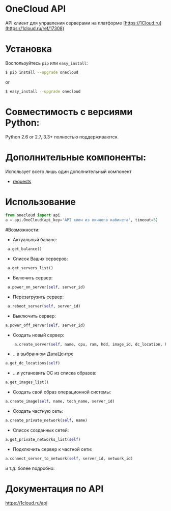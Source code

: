 # OneCloud API
API клиент для управления серверами на платформе [https://1Cloud.ru](https://1cloud.ru/ref/17308)

# Установка
Воспользуйтесь `pip` или `easy_install`:

```bash
$ pip install --upgrade onecloud
```
or
```bash
$ easy_install --upgrade onecloud
```
# Совместимость с версиями Python:
Python 2.6 or 2.7, 3.3+ полностью поддерживаются.

# Дополнительные компоненты:
Использует всего лишь один дополнительный компонент
* [requests](https://github.com/kennethreitz/requests)

# Использование
```python
from onecloud import api
a = api.OneCloud(api_key='API ключ из личного кабинета', timeout=5)
```

#Возможности:
- Актуальный баланс:
```python
 a.get_balance()
```

- Список Ваших серверов:
```python
 a.get_servers_list()
```

- Включить сервер:
```python
 a.power_on_server(self, server_id)
```

- Перезагрузить сервер:
```python
 a.reboot_server(self, server_id)
```

- Выключить сервер:
```python
a.power_off_server(self, server_id)
```

- Создать новый сервер:
```python
    a.create_server(self, name, cpu, ram, hdd, image_id, dc_location, hdd_type, is_high_performance) ...
```
- ...в выбранном ДатаЦентре
```python
a.get_dc_locations(self)
```
- ...и установить ОС из списка образов:
```python
a.get_images_list()
```

- Создать свой образ операционной системы:
```python
a.create_image(self, name, tech_name, server_id)
```

- Создать частную сеть:
```python
a.create_private_network(self, name)
```

- Список созданных сетей:
```python
a.get_private_networks_list(self)
```

- Подключить сервер к частной сети:
```python
a.connect_server_to_network(self, server_id, network_id)
```

и т.д.
более подробно:

# Документация по API
https://1cloud.ru/api
